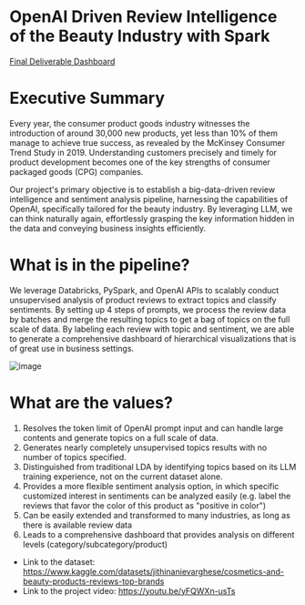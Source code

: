 # OpenAI Driven Review Intelligence of the Beauty Industry with Spark
[Final Deliverable Dashboard](https://public.tableau.com/views/SentimentAnalysisforCustomerReview/TopicModeling?:language=en-US&:sid=&:display_count=n&:origin=viz_share_link)

# Executive Summary

Every year, the consumer product goods industry witnesses the introduction of around 30,000 new products, yet less than 10% of them manage to achieve true success, as revealed by the McKinsey Consumer Trend Study in 2019. Understanding customers precisely and timely for product development becomes one of the key strengths of consumer packaged goods (CPG) companies.

Our project's primary objective is to establish a big-data-driven review intelligence and sentiment analysis pipeline, harnessing the capabilities of OpenAI, specifically tailored for the beauty industry. By leveraging LLM, we can think naturally again, effortlessly grasping the key information hidden in the data and conveying business insights efficiently.

# What is in the pipeline?

We leverage Databricks, PySpark, and OpenAI APIs to scalably conduct unsupervised analysis of product reviews to extract topics and classify sentiments. By setting up 4 steps of prompts, we process the review data by batches and merge the resulting topics to get a bag of topics on the full scale of data. By labeling each review with topic and sentiment, we are able to generate a comprehensive dashboard of hierarchical visualizations that is of great use in business settings.

![image](https://github.com/clairetsao/OpenAI-Driven-Review-Intelligence-of-the-Beauty-Industry-with-Spark/assets/145289997/14150031-796f-46b7-bb59-016984a9d53c)

# What are the values?

1. Resolves the token limit of OpenAI prompt input and can handle large contents and generate topics on a full scale of data.
2. Generates nearly completely unsupervised topics results with no number of topics specified.
3. Distinguished from traditional LDA by identifying topics based on its LLM training experience, not on the current dataset alone.
4. Provides a more flexible sentiment analysis option, in which specific customized interest in sentiments can be analyzed easily (e.g. label the reviews that favor the color of this product as "positive in color")
5. Can be easily extended and transformed to many industries, as long as there is available review data
6. Leads to a comprehensive dashboard that provides analysis on different levels (category/subcategory/product)
- Link to the dataset: https://www.kaggle.com/datasets/jithinanievarghese/cosmetics-and-beauty-products-reviews-top-brands
- Link to the project video: https://youtu.be/yFQWXn-usTs

